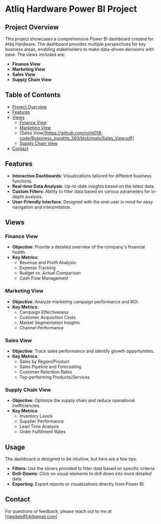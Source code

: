 # Atliq Hardware Power BI Project

## Project Overview

This project showcases a comprehensive Power BI dashboard created for Atliq Hardware. The dashboard provides multiple perspectives for key business areas, enabling stakeholders to make data-driven decisions with ease. The views included are:

- **Finance View**
- **Marketing View**
- **Sales View**
- **Supply Chain View**

## Table of Contents

- [Project Overview](#project-overview)
- [Features](#features)
- [Views](#views)
  - [Finance View](#finance-view)
  - [Marketing View](#marketing-view)
  - [Sales View][https://github.com/rohit018-code/Bussiness_insights_360/blob/main/Sales_View.pdf]
  - [Supply Chain View](#supply-chain-view)
- [Contact](#contact)

## Features

- **Interactive Dashboards**: Visualizations tailored for different business functions.
- **Real-time Data Analysis**: Up-to-date insights based on the latest data.
- **Custom Filters**: Ability to filter data based on various parameters for in-depth analysis.
- **User-Friendly Interface**: Designed with the end-user in mind for easy navigation and interpretation.

## Views

### Finance View
- **Objective**: Provide a detailed overview of the company's financial health.
- **Key Metrics**:
  - Revenue and Profit Analysis
  - Expense Tracking
  - Budget vs. Actual Comparison
  - Cash Flow Management

### Marketing View
- **Objective**: Analyze marketing campaign performance and ROI.
- **Key Metrics**:
  - Campaign Effectiveness
  - Customer Acquisition Costs
  - Market Segmentation Insights
  - Channel Performance

### Sales View
- **Objective**: Track sales performance and identify growth opportunities.
- **Key Metrics**:
  - Sales by Region/Product
  - Sales Pipeline and Forecasting
  - Customer Retention Rates
  - Top-performing Products/Services

### Supply Chain View
- **Objective**: Optimize the supply chain and reduce operational inefficiencies.
- **Key Metrics**:
  - Inventory Levels
  - Supplier Performance
  - Lead Time Analysis
  - Order Fulfillment Rates

## Usage

The dashboard is designed to be intuitive, but here are a few tips:
- **Filters**: Use the slicers provided to filter data based on specific criteria.
- **Drill-Downs**: Click on visual elements to drill down into more detailed data.
- **Exporting**: Export reports or visualizations directly from Power BI.


## Contact

For questions or feedback, please reach out to me at [rjagdale854@gmail.com]
